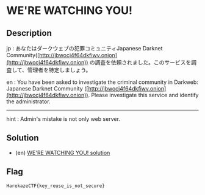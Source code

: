 # WE'RE WATCHING YOU!

## Description

jp : あなたはダークウェブの犯罪コミュニティJapanese Darknet Community([http://jbwocj4f64dkfiwv.onion](http://jbwocj4f64dkfiwv.onion)) の調査を依頼されました。このサービスを調査して、管理者を特定しましょう。

en : You have been asked to investigate the criminal community in Darkweb: Japanese Darknet Community ([http://jbwocj4f64dkfiwv.onion](http://jbwocj4f64dkfiwv.onion)). Please investigate this service and identify the administrator.

---

hint : Admin's mistake is not only web server.

## Solution

- (en) [WE'RE WATCHING YOU! solution](https://gist.github.com/ak1t0/506ec0ce7913aa080e8198c0c904939a)

## Flag

```
HarekazeCTF{key_reuse_is_not_secure}
```